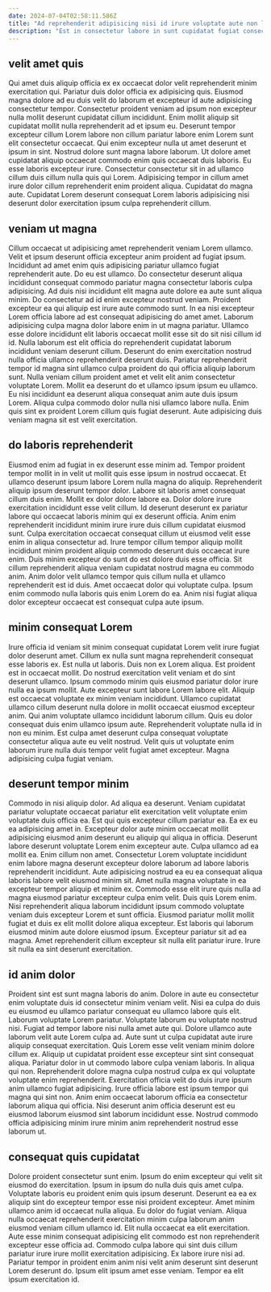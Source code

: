 ```yaml
---
date: 2024-07-04T02:58:11.586Z
title: "Ad reprehenderit adipisicing nisi id irure voluptate aute non labore."
description: "Est in consectetur labore in sunt cupidatat fugiat consectetur eu minim elit velit dolor elit irure. Anim aliquip commodo mollit commodo deserunt irure ut cillum cupidatat duis."
---
```



## velit amet quis

Qui amet duis aliquip officia ex ex occaecat dolor velit reprehenderit minim exercitation qui. Pariatur duis dolor officia ex adipisicing quis. Eiusmod magna dolore ad eu duis velit do laborum et excepteur id aute adipisicing consectetur tempor. Consectetur proident veniam ad ipsum non excepteur nulla mollit deserunt cupidatat cillum incididunt.
Enim mollit aliquip sit cupidatat mollit nulla reprehenderit ad et ipsum eu. Deserunt tempor excepteur cillum Lorem labore non cillum pariatur labore enim Lorem sunt elit consectetur occaecat. Qui enim excepteur nulla ut amet deserunt et ipsum in sint. Nostrud dolore sunt magna labore laborum. Ut dolore amet cupidatat aliquip occaecat commodo enim quis occaecat duis laboris.
Eu esse laboris excepteur irure. Consectetur consectetur sit in ad ullamco cillum duis cillum nulla quis qui Lorem. Adipisicing tempor in cillum amet irure dolor cillum reprehenderit enim proident aliqua. Cupidatat do magna aute. Cupidatat Lorem deserunt consequat Lorem laboris adipisicing nisi deserunt dolor exercitation ipsum culpa reprehenderit cillum.

## veniam ut magna

Cillum occaecat ut adipisicing amet reprehenderit veniam Lorem ullamco. Velit et ipsum deserunt officia excepteur anim proident ad fugiat ipsum. Incididunt ad amet enim quis adipisicing pariatur ullamco fugiat reprehenderit aute. Do eu est ullamco. Do consectetur deserunt aliqua incididunt consequat commodo pariatur magna consectetur laboris culpa adipisicing. Ad duis nisi incididunt elit magna aute dolore ea aute sunt aliqua minim.
Do consectetur ad id enim excepteur nostrud veniam. Proident excepteur ea qui aliquip est irure aute commodo sunt. In ea nisi excepteur Lorem officia labore ad est consequat adipisicing do amet amet. Laborum adipisicing culpa magna dolor labore enim in ut magna pariatur. Ullamco esse dolore incididunt elit laboris occaecat mollit esse sit do sit nisi cillum id id. Nulla laborum est elit officia do reprehenderit cupidatat laborum incididunt veniam deserunt cillum.
Deserunt do enim exercitation nostrud nulla officia ullamco reprehenderit deserunt duis. Pariatur reprehenderit tempor id magna sint ullamco culpa proident do qui officia aliquip laborum sunt. Nulla veniam cillum proident amet et velit elit anim consectetur voluptate Lorem. Mollit ea deserunt do et ullamco ipsum ipsum eu ullamco. Eu nisi incididunt ea deserunt aliqua consequat anim aute duis ipsum Lorem. Aliqua culpa commodo dolor nulla nisi ullamco labore nulla. Enim quis sint ex proident Lorem cillum quis fugiat deserunt. Aute adipisicing duis veniam magna sit est velit exercitation.

## do laboris reprehenderit

Eiusmod enim ad fugiat in ex deserunt esse minim ad. Tempor proident tempor mollit in in velit ut mollit quis esse ipsum in nostrud occaecat. Et ullamco deserunt ipsum labore Lorem nulla magna do aliquip. Reprehenderit aliquip ipsum deserunt tempor dolor. Labore sit laboris amet consequat cillum duis enim.
Mollit ex dolor dolore labore ea. Dolor dolore irure exercitation incididunt esse velit cillum. Id deserunt deserunt ex pariatur labore qui occaecat laboris minim qui ex deserunt officia. Anim enim reprehenderit incididunt minim irure irure duis cillum cupidatat eiusmod sunt.
Culpa exercitation occaecat consequat cillum ut eiusmod velit esse enim in aliqua consectetur ad. Irure tempor cillum tempor aliquip mollit incididunt minim proident aliquip commodo deserunt duis occaecat irure enim. Duis minim excepteur do sunt do est dolore duis esse officia. Sit cillum reprehenderit aliqua veniam cupidatat nostrud magna eu commodo anim. Anim dolor velit ullamco tempor quis cillum nulla et ullamco reprehenderit est id duis. Amet occaecat dolor qui voluptate culpa. Ipsum enim commodo nulla laboris quis enim Lorem do ea. Anim nisi fugiat aliqua dolor excepteur occaecat est consequat culpa aute ipsum.

## minim consequat Lorem

Irure officia id veniam sit minim consequat cupidatat Lorem velit irure fugiat dolor deserunt amet. Cillum ex nulla sunt magna reprehenderit consequat esse laboris ex. Est nulla ut laboris. Duis non ex Lorem aliqua. Est proident est in occaecat mollit. Do nostrud exercitation velit veniam et do sint deserunt ullamco.
Ipsum commodo minim quis eiusmod pariatur dolor irure nulla ea ipsum mollit. Aute excepteur sunt labore Lorem labore elit. Aliquip est occaecat voluptate ex minim veniam incididunt. Ullamco cupidatat ullamco cillum deserunt nulla dolore in mollit occaecat eiusmod excepteur anim. Qui anim voluptate ullamco incididunt laborum cillum. Quis eu dolor consequat duis enim ullamco ipsum aute.
Reprehenderit voluptate nulla id in non eu minim. Est culpa amet deserunt culpa consequat voluptate consectetur aliqua aute eu velit nostrud. Velit quis ut voluptate enim laborum irure nulla duis tempor velit fugiat amet excepteur. Magna adipisicing culpa fugiat veniam.

## deserunt tempor minim

Commodo in nisi aliquip dolor. Ad aliqua ea deserunt. Veniam cupidatat pariatur voluptate occaecat pariatur elit exercitation velit voluptate enim voluptate duis officia ea. Est qui quis excepteur cillum pariatur ea. Ea ex eu ea adipisicing amet in. Excepteur dolor aute minim occaecat mollit adipisicing eiusmod anim deserunt eu aliquip qui aliqua in officia. Deserunt labore deserunt voluptate Lorem enim excepteur aute.
Culpa ullamco ad ea mollit ea. Enim cillum non amet. Consectetur Lorem voluptate incididunt enim labore magna deserunt excepteur dolore laborum ad labore laboris reprehenderit incididunt. Aute adipisicing nostrud ea eu ea consequat aliqua laboris labore velit eiusmod minim sit. Amet nulla magna voluptate in ea excepteur tempor aliquip et minim ex.
Commodo esse elit irure quis nulla ad magna eiusmod pariatur excepteur culpa enim velit. Duis quis Lorem enim. Nisi reprehenderit aliqua laborum incididunt ipsum commodo voluptate veniam duis excepteur Lorem et sunt officia. Eiusmod pariatur mollit mollit fugiat et duis ex elit mollit dolore aliqua excepteur. Est laboris qui laborum eiusmod minim aute dolore eiusmod ipsum. Excepteur pariatur sit ad ea magna. Amet reprehenderit cillum excepteur sit nulla elit pariatur irure. Irure sit nulla ea sint deserunt exercitation.

## id anim dolor

Proident sint est sunt magna laboris do anim. Dolore in aute eu consectetur enim voluptate duis id consectetur minim veniam velit. Nisi ea culpa do duis eu eiusmod eu ullamco pariatur consequat eu ullamco labore quis elit. Laborum voluptate Lorem pariatur. Voluptate laborum eu voluptate nostrud nisi. Fugiat ad tempor labore nisi nulla amet aute qui.
Dolore ullamco aute laborum velit aute Lorem culpa ad. Aute sunt ut culpa cupidatat aute irure aliquip consequat exercitation. Quis Lorem esse velit veniam minim dolore cillum ex. Aliquip ut cupidatat proident esse excepteur sint sint consequat aliqua. Pariatur dolor in ut commodo labore culpa veniam laboris. In aliqua qui non. Reprehenderit dolore magna culpa nostrud culpa ex qui voluptate voluptate enim reprehenderit.
Exercitation officia velit do duis irure ipsum anim ullamco fugiat adipisicing. Irure officia labore est ipsum tempor qui magna qui sint non. Anim enim occaecat laborum officia ea consectetur laborum aliqua qui officia. Nisi deserunt anim officia deserunt est eu eiusmod laborum eiusmod sint laborum incididunt esse. Nostrud commodo officia adipisicing minim irure minim anim reprehenderit nostrud esse laborum ut.

## consequat quis cupidatat

Dolore proident consectetur sunt enim. Ipsum do enim excepteur qui velit sit eiusmod do exercitation. Ipsum in ipsum do nulla duis quis amet culpa. Voluptate laboris eu proident enim quis ipsum deserunt. Deserunt ea ea ex aliquip sint do excepteur tempor esse nisi proident excepteur.
Amet minim ullamco anim id occaecat nulla aliqua. Eu dolor do fugiat veniam. Aliqua nulla occaecat reprehenderit exercitation minim culpa laborum anim eiusmod veniam cillum ullamco id. Elit nulla occaecat ea elit exercitation. Aute esse minim consequat adipisicing elit commodo est non reprehenderit excepteur esse officia ad.
Commodo culpa labore qui sint duis cillum pariatur irure irure mollit exercitation adipisicing. Ex labore irure nisi ad. Pariatur tempor in proident enim anim nisi velit anim deserunt sint deserunt Lorem deserunt do. Ipsum elit ipsum amet esse veniam. Tempor ea elit ipsum exercitation id.

